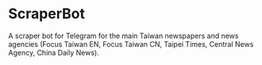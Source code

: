# ScraperBot

A scraper bot for Telegram for the main Taiwan newspapers and news agencies (Focus Taiwan EN, Focus Taiwan CN, Taipei Times, Central News Agency, China Daily News).
